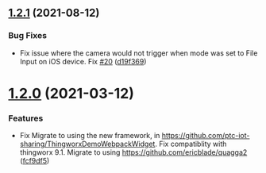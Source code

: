 ## [1.2.1](https://github.com/ptc-iot-sharing/ThingworxBarcodeScannerWidget/compare/v1.2.0...v1.2.1) (2021-08-12)


### Bug Fixes

* Fix issue where the camera would not trigger when mode was set to File Input on iOS device. Fix [#20](https://github.com/ptc-iot-sharing/ThingworxBarcodeScannerWidget/issues/20) ([d19f369](https://github.com/ptc-iot-sharing/ThingworxBarcodeScannerWidget/commit/d19f369f86725acf87f4bcbd50b50a2425ea7684))

# [1.2.0](https://github.com/ptc-iot-sharing/ThingworxBarcodeScannerWidget/compare/v1.1.5...v1.2.0) (2021-03-12)


### Features

* Fix Migrate to using the new framework, in https://github.com/ptc-iot-sharing/ThingworxDemoWebpackWidget. Fix compatiblity with thingworx 9.1. Migrate to using https://github.com/ericblade/quagga2 ([fcf9df5](https://github.com/ptc-iot-sharing/ThingworxBarcodeScannerWidget/commit/fcf9df5806f579a13bddd95ccd1ebd0c633a52a5))
